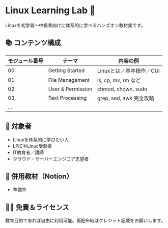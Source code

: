 
# Linux Learning Lab 🐧

Linuxを初学者〜中級者向けに体系的に学べるハンズオン教材集です。

## 📚 コンテンツ構成

| モジュール番号 | テーマ                | 内容の例                  |
|----------------|---------------------|--------------------------|
| 00             | Getting Started     | Linuxとは／基本操作／CUI |
| 01             | File Management     | ls, cp, mv, rm など      |
| 02             | User & Permission   | chmod, chown, sudo       |
| 03             | Text Processing     | grep, sed, awk 完全攻略 |
| ...            |                     |                          |

## 🧠 対象者

- Linuxを体系的に学びたい人
- LPICやLinuc受験者
- IT教育者／講師
- クラウド・サーバーエンジニア志望者

## 🔗 併用教材（Notion）

- 準備中

## 👨‍🏫 免責＆ライセンス

教育目的であれば自由に利用可能。再配布時はクレジット記載をお願いします。
